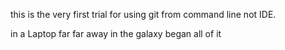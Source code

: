this is the very first trial for using git from command line not IDE.

in a Laptop far far away in the galaxy began all of it

